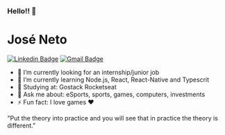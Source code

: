 ### Hello!! 👋

# José Neto
[![Linkedin Badge](https://img.shields.io/badge/-joseNeto-blue?style=flat-square&logo=Linkedin&logoColor=white&link=https://www.linkedin.com/in/danielobara/)](https://www.linkedin.com/in/danielobara/)
[![Gmail Badge](https://img.shields.io/badge/-josenetopr@gmail.com-c14438?style=flat-square&logo=Gmail&logoColor=white&link=mailto:josenetopr@gmail.com)](mailto:danieltsutomu@gmail.com)

- 🔭 I’m currently looking for an internship/junior job
- 🌱 I’m currently learning Node.js, React, React-Native and Typescrit
- :book: Studying at: Gostack Rocketseat
- 💬 Ask me about: eSports, sports, games, computers, investments
- ⚡ Fun fact: I love games :heart:


"Put the theory into practice and you will see that in practice the theory is different."
